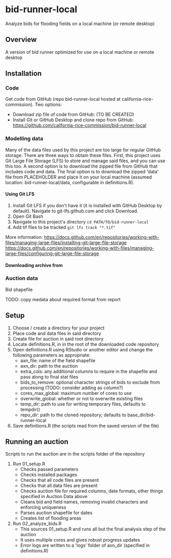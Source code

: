 # bid-runner-local
Analyze bids for flooding fields on a local machine (or remote desktop)

## Overview
A version of bid runner optimized for use on a local machine or remote desktop

## Installation
### Code
Get code from GitHub (repo bid-runner-local hosted at california-rice-commission). Two options:
- Download zip file of code from GitHub: (TO BE CREATED)
- Install Git or GitHub Desktop and clone repo from GitHub: https://github.com/california-rice-commission/bid-runner-local
### Modelling data
Many of the data files used by this project are too large for regular GitHub storage.  There are three ways to obtain these files.  First, this project uses Git Large File Storage (LFS) to store and manage said files, and you can use this too. A second option is to download the zipped file from GitHub that includes code and data. The final option is to download the zipped 'data' file from PLACEHOLDER and place it on your local machine (assumed location: bid-runner-local/data, configurable in definitions.R).

#### Using Git LFS
1. Install Git LFS if you don't have it (it is installed with GitHub Desktop by default). Navigate to git-lfs.github.com and click Download.
2. Open Git Bash
3. Navigate to this project's directory `cd PATH/TO/bid-runner-local`
4. Add tif files to be tracked `git lfs track "*.tif"`

More information:
https://docs.github.com/en/repositories/working-with-files/managing-large-files/installing-git-large-file-storage
https://docs.github.com/en/repositories/working-with-files/managing-large-files/configuring-git-large-file-storage

#### Downloading archive from 

### Auction data
Bid shapefile 

TODO: copy medata about required format from report

## Setup
1. Choose / create a directory for your project
2. Place code and data files in said directory
3. Create file for auction in said root directory
4. Locate definitions.R, in in the root of the downloaded code repository
5. Open definitions.R using RStudio or another editor and change the following parameters as appropriate:
	- axn_file: name of the field shapefile
	- axn_dir: path to the auction
	- extra_cols: any additional columns to require in the shapefile and pass along to final stat files
	- bids_to_remove: optional character strings of bids to exclude from processing (TODO: consider adding as column?)
	- cores_max_global: maximum number of cores to use
	- overwrite_global: whether or not to overwrite existing files
	- temp_dir: path to use for writing temporary files, defaults to tempdir()
	- repo_dir: path to the cloned repository; defaults to base_dir/bid-runner-local 
6. Save definitions.R (the scripts read from the saved version of the file)

## Running an auction
Scripts to run the auction are in the scripts folder of the repository
1. Run 01_setup.R
	- Checks passed parameters
	- Checks installed packages
	- Checks that all code files are present
	- Checks that all data files are present
	- Checks auction file for required columns, date formats, other things specified in Auction Data above
	- Cleans bid and field names, removing invalid characters and enforcing uniqueness
	- Parses auction shapefile for dates
	- Creates list of flooding areas
2. Run 02_analyze_bids.R
	- This sources 01_setup.R and runs all but the final analysis step of the auction
	- It uses multiple cores and gives robust progress updates
	- Error logs are written to a 'logs' folder of axn_dir (specified in definitions.R)

